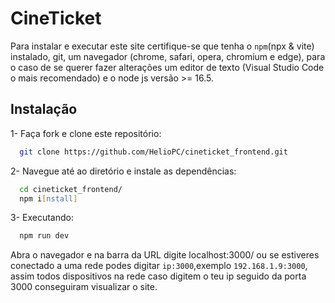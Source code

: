 # CineTicket

Para instalar e executar este site certifique-se que tenha o `npm`(npx & vite) instalado, git, um navegador (chrome, safari, opera, chromium e edge), para
o caso de se querer fazer alterações um editor de texto (Visual Studio Code o mais recomendado) e o node js versão >= 16.5.

## Instalação

1- Faça fork e clone este repositório:
  ```zsh
    git clone https://github.com/HelioPC/cineticket_frontend.git
  ```
2- Navegue até ao diretório e instale as dependências:
  ```zsh
    cd cineticket_frontend/
    npm i[nstall]
  ```
3- Executando:
  ```zsh
    npm run dev
  ```
  Abra o navegador e na barra da URL digite localhost:3000/ ou se estiveres conectado a uma rede podes digitar `ip:3000`,exemplo
  `192.168.1.9:3000`, assim todos dispositivos na rede caso digitem o teu ip seguido da porta 3000 conseguiram visualizar o site.
